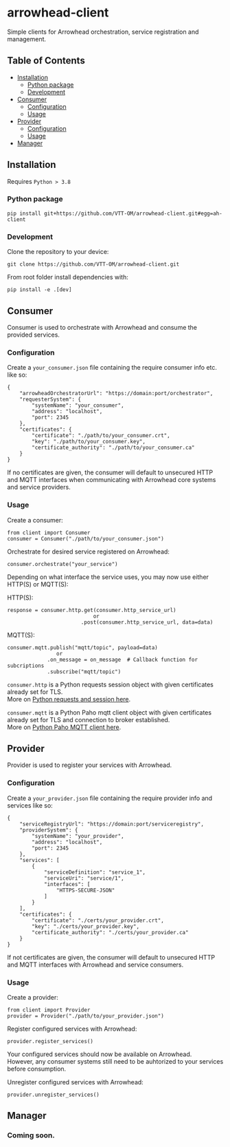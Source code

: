 # arrowhead-client <!-- omit in toc -->
Simple clients for Arrowhead orchestration, service registration and management.


## Table of Contents <!-- omit in toc -->
- [Installation](#installation)
  - [Python package](#python-package)
  - [Development](#development)
- [Consumer](#consumer)
  - [Configuration](#configuration)
  - [Usage](#usage)
- [Provider](#provider)
  - [Configuration](#configuration-1)
  - [Usage](#usage-1)
- [Manager](#manager)


## Installation

Requires `Python > 3.8`

### Python package

    pip install git+https://github.com/VTT-OM/arrowhead-client.git#egg=ah-client

### Development
Clone the repository to your device:

    git clone https://github.com/VTT-OM/arrowhead-client.git

From root folder install dependencies with:

    pip install -e .[dev]


## Consumer
Consumer is used to orchestrate with Arrowhead and consume the provided services.

### Configuration
Create a `your_consumer.json` file containing the require consumer info etc. like so:

    {
        "arrowheadOrchestratorUrl": "https://domain:port/orchestrator",
        "requesterSystem": {
            "systemName": "your_consumer",
            "address": "localhost",
            "port": 2345
        },
        "certificates": {
            "certificate": "./path/to/your_consumer.crt",
            "key": "./path/to/your_consumer.key",
            "certificate_authority": "./path/to/your_consumer.ca"
        }
    }

If no certificates are given, the consumer will default to unsecured HTTP and MQTT interfaces when communicating with Arrowhead core systems and service providers.

### Usage
Create a consumer:

    from client import Consumer
    consumer = Consumer("./path/to/your_consumer.json")

Orchestrate for desired service registered on Arrowhead:

    consumer.orchestrate("your_service")

Depending on what interface the service uses, you may now use either HTTP(S) or MQTT(S):

HTTP(S):

    response = consumer.http.get(consumer.http_service_url)
                                or
                            .post(consumer.http_service_url, data=data)

MQTT(S):

    consumer.mqtt.publish("mqtt/topic", payload=data)
                    or
                 .on_message = on_message  # Callback function for subcriptions
                 .subscribe("mqtt/topic")   

`consumer.http` is a Python requests session object with given certificates already set for TLS.  
More on [Python requests and session here](https://requests.readthedocs.io).

`consumer.mqtt` is a Python Paho mqtt client object with given certificates already set for TLS and connection to broker established.  
More on [Python Paho MQTT client here](https://www.eclipse.org/paho/index.php?page=clients/python/docs/index.php).


## Provider

Provider is used to register your services with Arrowhead.

### Configuration

Create a `your_provider.json` file containing the require provider info and services like so:

    {
        "serviceRegistryUrl": "https://domain:port/serviceregistry",
        "providerSystem": {
            "systemName": "your_provider",
            "address": "localhost",
            "port": 2345
        },
        "services": [
            {
                "serviceDefinition": "service_1",
                "serviceUri": "service/1",
                "interfaces": [
                    "HTTPS-SECURE-JSON"
                ]
            }
        ],
        "certificates": {
            "certificate": "./certs/your_provider.crt",
            "key": "./certs/your_provider.key",
            "certificate_authority": "./certs/your_provider.ca"
        }
    }

If not certificates are given, the consumer will default to unsecured HTTP and MQTT interfaces with Arrowhead and service consumers.

### Usage

Create a provider:

    from client import Provider
    provider = Provider("./path/to/your_provider.json")

Register configured services with Arrowhead:

    provider.register_services()

Your configured services should now be available on Arrowhead.  
However, any consumer systems still need to be auhtorized to your services before consumption.

Unregister configured services with Arrowhead:

    provider.unregister_services()


## Manager

### Coming soon. <!-- omit in toc -->